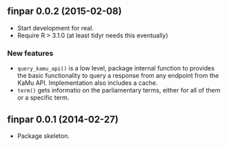 ## finpar 0.0.2 (2015-02-08)

+ Start development for real.
+ Require R > 3.1.0 (at least tidyr needs this eventually)

### New features

+ `query_kamu_api()` is a low level, package internal function to provides
the basic functionality to query a response from any endpoint from the KaMu
API. Implementation also includes a cache.
+ `term()` gets informatio on the parliamentary terms, either for all of them
or a specific term.

## finpar 0.0.1 (2014-02-27)

+ Package skeleton.